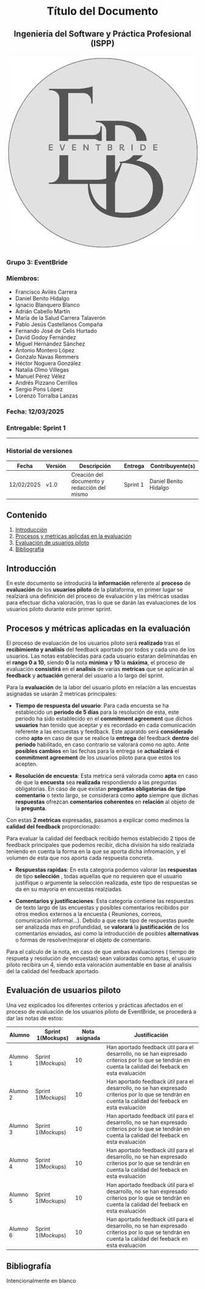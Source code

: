# <p style="text-align: center;">Título del Documento</p>
## <p style="text-align: center;">Ingeniería del Software y Práctica Profesional (ISPP)</p>
<center><img src="../img/Eventbride.png"></center>

### Grupo 3: EventBride

### Miembros:
- Francisco Avilés Carrera
- Daniel Benito Hidalgo
- Ignacio Blanquero Blanco
- Adrián Cabello Martín
- María de la Salud Carrera Talaverón
- Pablo Jesús Castellanos Compaña
- Fernando José de Celis Hurtado
- David Godoy Fernández
- Miguel Hernández Sánchez
- Antonio Montero López
- Gonzalo Navas Remmers
- Héctor Noguera González
- Natalia Olmo Villegas
- Manuel Pérez Vélez
- Andrés Pizzano Cerrillos
- Sergio Pons López
- Lorenzo Torralba Lanzas

### Fecha: 12/03/2025

### Entregable: Sprint 1

---

### Historial de versiones

|Fecha|Versión|Descripción|Entrega|Contribuyente(s)|
|---|---|---|---|---|
|12/02/2025 |v1.0|Creación del documento y redacción del mismo| Sprint 1 |Daniel Benito Hidalgo|


## Contenido
1. [Introducción](#intro)
2. [Procesos y metricas aplicdas en la evaluación ](#med)
3. [Evaluación de usuarios piloto](#eval)
3. [Bibliografía](#bib)

<div id='intro'></div>

## Introducción

En este documento se introducirá la **información** referente al **proceso** de **evaluación** de los **usuarios piloto** de la plataforma, en primer lugar se realziará una definición del proceso de evaluación y las métricas usadas para efectuar dicha valoración, tras lo que se darán las evaluaciones de los usuarios piloto durante este primer sprint.

<div id='med'></div>

## Procesos y métricas aplicadas en la evaluación

El proceso de evaluación de los usuarios piloto será **realizado** tras el **recibimiento y analisis** del feedback aportado por todos y cada uno de los usuarios. Las notas establecidas para cada usuario estaran deliminatdas en el **rango 0 a 10**, siendo **0** la nota **minima** y **10** la **máxima**, el proceso de evaluación **consistirá** en el **analisis** de varias **metricas** que se aplicarán al **feedback** y **actuación** general del usuario a lo largo del sprint.

Para la **evaluación** de la labor del usuario piloto en relación a las encuestas asignadas se usarán 2 metricas principales:

- **Tiempo de respuesta del usuario**: Para cada encuesta se ha establecido un **periodo de 5 días** para la resolución de esta, este periodo ha sido establecido en el **commitment agreement** que dichos **usuarios** han tenido que aceptar y es recordado en cada comunicación referente a las encuestas y feedback. Este aparatdo será **considerado** como **apto** en caso de que se realice la **entrega** del feedback **dentro** del **periodo** habilitado, en caso contrario se valorará como no apto.
Ante **posibles cambios** en las fechas para la entrega se **actualziará** el **commitment agreement** de los usuarios piloto   para que estos los acepten.

- **Resolución de encuesta**: Esta metrica será valorada como **apta** en caso de que la **encuesta** sea **realizada** respondiendo a las preguntas obligatorias. En caso de que existan **preguntas obligatorias de tipo comentario** o texto largo, se considerará como **apto** siempre que dichas **respuestas** ofrezcan **comentarios coherentes** en **relación** al objeto de la **pregunta**.

Con estas **2 metricas** expresadas, pasamos a explicar como medimos la **calidad del feedback** proporcionado:

Para evaluar la calidad del feedback recibido hemos establecido 2 tipos de feedback principales que podemos recibir, dicha división ha sido realziada teniendo en cuenta la forma en la que se aporta dicha infromación, y el volumen de esta que nos aporta cada respuesta concreta. 
- **Respuestas rapidas**: En esta categoria podemos valorar las **respuestas** de tipo **selección** , todas aquellas que no requieren que el usuario justifique o argumente la selección realizada, este tipo de respuestas se da en su mayoria en encuestas realziadas.

- **Comentarios y justificaciones**: Esta categoria contiene las respuestas de texto largo de las encuestas y posibles comentarios recibidos por otros medios externos a la encuesta ( Reuniones, correos, comunicación informal...). Debido a que este tipo de respuestas puede ser analizada mas en profundidad, se **valorará** la **justificación** de los comentarios enviados, así como la introducción de posibles **alternativas** o formas de resolver/mejorar el objeto de comentario. 

Para el calculo de la nota, en caso de que ambas evaluaciones ( tiempo de respueta y resolución de encuestas) sean valoradas como aptas, el usuario piloto recibira un 4, siendo esta valoración aumentable en base al analisis del la calidad del feedback aportado.

<div id='med'></div>

## Evaluación de usuarios piloto

Una vez explicados los diferentes criterios y prácticas afectados en el proceso de evaluación de los usuarios piloto de EventBride, se procederá a dar las notas de estos:

|Alumno|Sprint 1(Mockups)|Nota asignada|Justificación|
|---|---|---|---|
|Alumno 1 |Sprint 1(Mockups)| 10 | Han aportado feedback útil para el desarrollo, no se han expresado criterios por lo que se tendrán en cuenta la calidad del feeback en esta evaluación  |
|Alumno 2 |Sprint 1(Mockups)| 10 | Han aportado feedback útil para el desarrollo, no se han expresado criterios por lo que se tendrán en cuenta la calidad del feeback en esta evaluación  |
|Alumno 3 |Sprint 1(Mockups)| 10 | Han aportado feedback útil para el desarrollo, no se han expresado criterios por lo que se tendrán en cuenta la calidad del feeback en esta evaluación  |
|Alumno 4 |Sprint 1(Mockups)| 10 | Han aportado feedback útil para el desarrollo, no se han expresado criterios por lo que se tendrán en cuenta la calidad del feeback en esta evaluación  |
|Alumno 5 |Sprint 1(Mockups)| 10 | Han aportado feedback útil para el desarrollo, no se han expresado criterios por lo que se tendrán en cuenta la calidad del feeback en esta evaluación  |
|Alumno 6 |Sprint 1(Mockups)| 10 | Han aportado feedback útil para el desarrollo, no se han expresado criterios por lo que se tendrán en cuenta la calidad del feeback en esta evaluación  |


<div id='bib'></div>

## Bibliografía

Intencionalmente en blanco